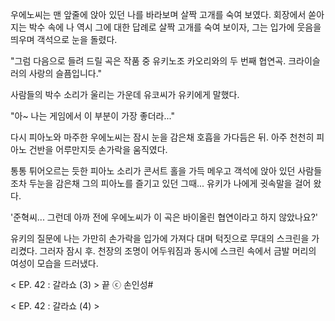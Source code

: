 우에노씨는 맨 앞줄에 앉아 있던 나를 바라보며 살짝 고개를 숙여 보였다. 
회장에서 쏟아지는 박수 속에 나 역시 그에 대한 답례로 살짝 고개를 숙여 보이자, 그는 입가에 웃음을 띄우며 객석으로 눈을 돌렸다. 

"그럼 다음으로 들려 드릴 곡은 작품 중 유키노조 카오리와의 두 번째 협연곡. 크라이슬러의 사랑의 슬픔입니다." 

사람들의 박수 소리가 울리는 가운데 유코씨가 유키에게 말했다. 

"아~ 나는 게임에서 이 부분이 가장 좋더라..." 

다시 피아노와 마주한 우에노씨는 잠시 눈을 감은채 호흡을 가다듬은 뒤. 
아주 천천히 피아노 건반을 어루만지듯 손가락을 움직였다. 

통통 튀어오르는 듯한 피아노 소리가 콘서트 홀을 가득 메우고 객석에 앉아 있던 사람들 조차 두눈을 감은채 그의 피아노를 즐기고 있던 그때... 
유키가 나에게 귓속말을 걸어 왔다. 

'준혁씨... 그런데 아까 전에 우에노씨가 이 곡은 바이올린 협연이라고 하지 않았나요?' 

유키의 질문에 나는 가만히 손가락을 입가에 가져다 대며 턱짓으로 무대의 스크린을 가리켰다. 그러자 잠시 후. 천장의 조명이 어두워짐과 동시에 스크린 속에서 금발 머리의 여성이 모습을 드러냈다.

< EP. 42 : 갈라쇼 (3) > 끝
ⓒ 손인성#

< EP. 42 : 갈라쇼 (4) >